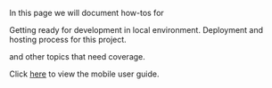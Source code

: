 In this page we will document how-tos for

Getting ready for development in local environment.
Deployment and hosting process for this project. 

and other topics that need coverage.

Click [here](https://github.com/SWE574-Nerds/friendly-eureka/blob/master/mobile/mobile%20design%20document%20swe%20574final%20jan.pdf) to view the mobile user guide.